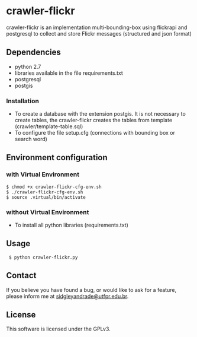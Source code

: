 # crawler-flickr

crawler-flickr is an implementation multi-bounding-box using flickrapi and postgresql to collect and store Flickr messages (structured and json format)

## Dependencies

* python 2.7
* libraries available in the file requirements.txt
* postgresql
* postgis

### Installation

* To create a database with the extension postgis. It is not necessary to create tables, the crawler-flickr creates the tables from template (crawler/template-table.sql)
* To configure the file setup.cfg (connections with bounding box or search word)

## Environment configuration

### with Virtual Environment

    $ chmod +x crawler-flickr-cfg-env.sh
    $ ./crawler-flickr-cfg-env.sh
    $ source .virtual/bin/activate

### without Virtual Environment

* To install all python libraries  (requirements.txt)

## Usage

     $ python crawler-flickr.py
     
## Contact

If you believe you have found a bug, or would like to ask for a feature, please inform me at sidgleyandrade@utfpr.edu.br.

## License

This software is licensed under the GPLv3.
